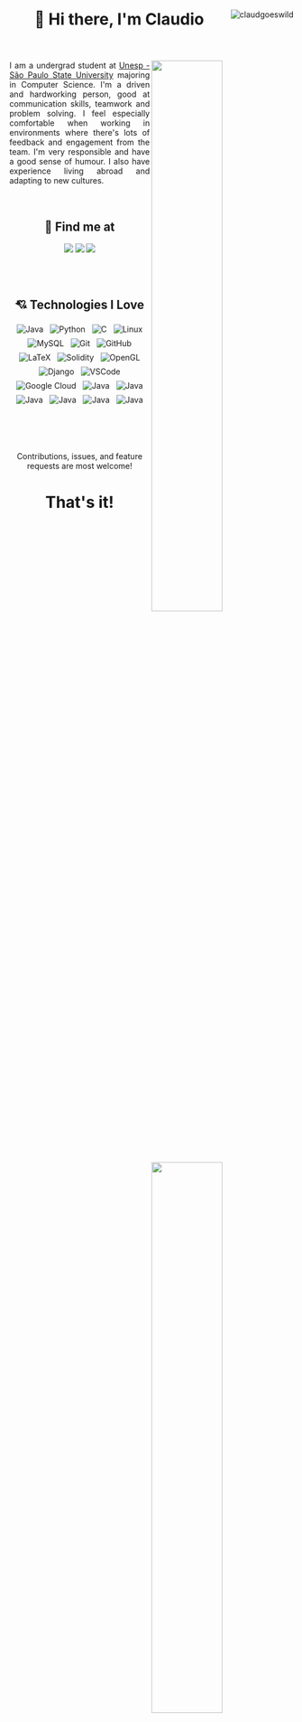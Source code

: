 <body>
    <header>
        <img align="right" src="https://komarev.com/ghpvc/?username=claudgoeswild" alt="claudgoeswild" />
        <h1 align="center">
            👋 Hi there, I'm Claudio
        </h1>
    </header>
    <section>
        <img align="right" width="50%"  src="https://github-readme-stats.vercel.app/api?username=claudgoeswild&show_icons=true&theme=tokyonight"/>
        <img align="right" width="50%" src="https://github-readme-stats.vercel.app/api/top-langs/?username=claudgoeswild&hide=TeX&layout=compact"/>
        <p align="justify">
            I am a undergrad student at <a href="https://www.international.unesp.br/"target="_blank">Unesp - São Paulo State University</a> majoring in Computer Science. I'm a driven and hardworking person, good at communication skills, teamwork and problem solving. I feel especially comfortable when working in environments where there's lots of feedback and engagement from the team. I'm very responsible and have a good sense of humour. I also have experience living abroad and adapting to new cultures.
        </p> 
    </section>
    <section>
        <br/>
        <h2 align="center">
            🤝 Find me at
        </h2>
        <p align="center">
            <a href="https://www.linkedin.com/in/claudio-henrique-gramulha-07856b230/" target="_blank"><img src="https://img.shields.io/badge/LinkedIn-0077B5?style=for-the-badge&logo=linkedin&logoColor=white" target="_blank"></a> 
            <a href = "mailto:claud.gramulha@gmail.com"><img src="https://img.shields.io/badge/Gmail-D14836?style=for-the-badge&logo=gmail&logoColor=white" target="_blank"></a>
            <a href="https://discordapp.com/users/208326816165920768" target="_blank"><img src="https://img.shields.io/badge/Discord-5865F2?style=for-the-badge&logo=discord&logoColor=white" target="_blank"></a>
        </p>
    </section>
    <section>
        <br/><br/>
        <h2 align="center">
            💘 Technologies I Love
        </h2>
        <p align="center">
            <img src="https://img.shields.io/badge/Java-ED8B00?style=for-the-badge&logo=java&logoColor=white" alt="Java" style="vertical-align:top; margin:4px">
            <img src="https://img.shields.io/badge/Python-FFD43B?style=for-the-badge&logo=python&logoColor=blue" alt="Python" style="vertical-align:top; margin:4px">
            <img src="https://img.shields.io/badge/C-00599C?style=for-the-badge&logo=c&logoColor=white" alt="C" style="vertical-align:top; margin:4px">
            <img src="https://img.shields.io/badge/Linux-FCC624?style=for-the-badge&logo=linux&logoColor=black" alt="Linux" style="vertical-align:top; margin:4px">
            <img src="https://img.shields.io/badge/MySQL-005C84?style=for-the-badge&logo=mysql&logoColor=white" alt="MySQL" style="vertical-align:top; margin:4px">
            <img src="https://img.shields.io/badge/GIT-E44C30?style=for-the-badge&logo=git&logoColor=white" alt="Git" style="vertical-align:top; margin:4px">
            <img src="https://img.shields.io/badge/GitHub-100000?style=for-the-badge&logo=github&logoColor=white" alt="GitHub" style="vertical-align:top; margin:4px">
            <img src="https://img.shields.io/badge/LaTeX-47A141?style=for-the-badge&logo=LaTeX&logoColor=white" alt="LaTeX" style="vertical-align:top; margin:4px">
            <img src="https://img.shields.io/badge/Solidity-e6e6e6?style=for-the-badge&logo=solidity&logoColor=black" alt="Solidity" style="vertical-align:top; margin:4px">
            <img src="https://img.shields.io/badge/OpenGL-FFFFFF?style=for-the-badge&logo=opengl" alt="OpenGL" style="vertical-align:top; margin:4px">
            <img src="https://img.shields.io/badge/Django-092E20?style=for-the-badge&logo=django&logoColor=green" alt="Django" style="vertical-align:top; margin:4px">
            <img src="https://img.shields.io/badge/Visual_Studio_Code-0078D4?style=for-the-badge&logo=visual%20studio%20code&logoColor=white" alt="VSCode" style="vertical-align:top; margin:4px">
            <img src="https://img.shields.io/badge/Google_Cloud-4285F4?style=for-the-badge&logo=google-cloud&logoColor=white" alt="Google Cloud" style="vertical-align:top; margin:4px">
            <img src="https://img.shields.io/badge/html5-%23E34F26.svg?style=for-the-badge&logo=html5&logoColor=white" alt="Java" style="vertical-align:top; margin:4px">
            <img src="https://img.shields.io/badge/css3-%231572B6.svg?style=for-the-badge&logo=css3&logoColor=white" alt="Java" style="vertical-align:top; margin:4px">
            <img src="https://img.shields.io/badge/javascript-%23323330.svg?style=for-the-badge&logo=javascript&logoColor=%23F7DF1E" alt="Java" style="vertical-align:top; margin:4px">
            <img src="https://img.shields.io/badge/react-%2320232a.svg?style=for-the-badge&logo=react&logoColor=%2361DAFB" alt="Java" style="vertical-align:top; margin:4px">
            <img src="https://img.shields.io/badge/react_native-%2320232a.svg?style=for-the-badge&logo=react&logoColor=%2361DAFB" alt="Java" style="vertical-align:top; margin:4px">
            <img src="https://img.shields.io/badge/node.js-6DA55F?style=for-the-badge&logo=node.js&logoColor=white" alt="Java" style="vertical-align:top; margin:4px">
        </p>
    </section>
    <section>
        <br/><br/><br/>
        <p align="center">
            Contributions, issues, and feature requests are most welcome!
        </p>
    </section>
    <header>
        <h1 align="center">
            That's it!
        </h1>
    </header>

</body>
